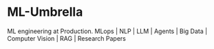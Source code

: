 # ML-Umbrella
ML engineering at Production. MLops | NLP |  LLM | Agents | Big Data | Computer Vision | RAG | Research Papers
